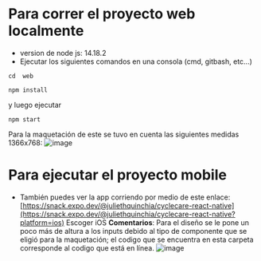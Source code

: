 # Para correr el proyecto web localmente
* version de node js: 14.18.2 
* Ejecutar los siguientes comandos en una consola (cmd, gitbash, etc...)
  
 ```
cd  web
```
 ```
npm install
```
y luego ejecutar
 ```
npm start
```
Para la maquetación de este se tuvo en cuenta las siguientes medidas 1366x768: 
![image](https://github.com/JuliethQP/ux-maqueta/assets/60898371/6850a966-135f-4b3c-be9d-e88adecc3fbb)

# Para ejecutar el proyecto mobile
* También puedes ver la app corriendo por medio de este enlace: [https://snack.expo.dev/@juliethquinchia/cyclecare-react-native](https://snack.expo.dev/@juliethquinchia/cyclecare-react-native?platform=ios)
Escoger iOS
**Comentarios**: Para el diseño se le pone un poco más de altura a los inputs debido al tipo de componente que se eligió para la maquetación; el codigo que se encuentra en esta carpeta corresponde al codigo que está en línea. 
  ![image](https://github.com/JuliethQP/ux-maqueta/assets/60898371/df616aca-939b-4071-b1d7-1de4d374b024)


